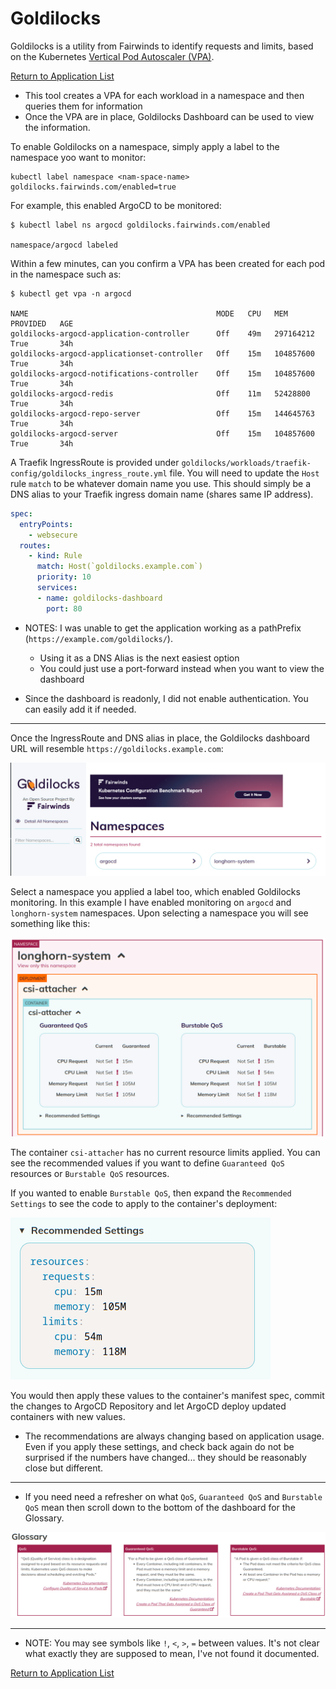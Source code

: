# Goldilocks

Goldilocks is a utility from Fairwinds to identify requests and limits, based on the Kubernetes [Vertical Pod Autoscaler (VPA)](../vpa/).

[Return to Application List](../)

* This tool creates a VPA for each workload in a namespace and then queries them for information
* Once the VPA are in place, Goldilocks Dashboard can be used to view the information.

To enable Goldilocks on a namespace, simply apply a label to the namespace yoo want to monitor:

```shell
kubectl label namespace <nam-space-name> goldilocks.fairwinds.com/enabled=true
```

For example, this enabled ArgoCD to be monitored:

```shell
$ kubectl label ns argocd goldilocks.fairwinds.com/enabled

namespace/argocd labeled
```

Within a few minutes, can you confirm a VPA has been created for each pod in the namespace such as:

```shell
$ kubectl get vpa -n argocd

NAME                                          MODE   CPU   MEM         PROVIDED   AGE
goldilocks-argocd-application-controller      Off    49m   297164212   True       34h
goldilocks-argocd-applicationset-controller   Off    15m   104857600   True       34h
goldilocks-argocd-notifications-controller    Off    15m   104857600   True       34h
goldilocks-argocd-redis                       Off    11m   52428800    True       34h
goldilocks-argocd-repo-server                 Off    15m   144645763   True       34h
goldilocks-argocd-server                      Off    15m   104857600   True       34h
```

A Traefik IngressRoute is provided under `goldilocks/workloads/traefik-config/goldilocks_ingress_route.yml` file.  You will need to update the `Host` rule `match` to be whatever domain name you use.  This should simply be a DNS alias to your Traefik ingress domain name (shares same IP address).

```yaml
spec:
  entryPoints:
    - websecure
  routes:
    - kind: Rule
      match: Host(`goldilocks.example.com`)
      priority: 10
      services:
      - name: goldilocks-dashboard
        port: 80
```

* NOTES:  I was unable to get the application working as a pathPrefix (`https://example.com/goldilocks/`).
  * Using it as a DNS Alias is the next easiest option
  * You could just use a port-forward instead when you want to view the dashboard

* Since the dashboard is readonly, I did not enable authentication. You can easily add it if needed.

---

Once the IngressRoute and DNS alias in place, the Goldilocks dashboard URL will resemble `https://goldilocks.example.com`:

![Goldilocks Dashboard Namespace selector](goldilocks_dashboard_namespaces.png)

Select a namespace you applied a label too, which enabled Goldilocks monitoring.  In this example I have enabled monitoring on `argocd` and `longhorn-system` namespaces.  Upon selecting a namespace you will see something like this:

![Goldilocks Dashboard Container Recommendations](goldilocks_dashboard_container_info.png)

The container `csi-attacher` has no current resource limits applied.  You can see the recommended values if you want to define `Guaranteed QoS` resources or `Burstable QoS` resources.

If you wanted to enable `Burstable QoS`, then expand the `Recommended Settings` to see the code to apply to the container's deployment:

![Goldilocks Dashboard Recommended Settings](goldilocks_dashboard_recommended_settings.png)

You would then apply these values to the container's manifest spec, commit the changes to ArgoCD Repository and let ArgoCD deploy updated containers with new values.

* The recommendations are always changing based on application usage.  Even if you apply these settings, and check back again do not be surprised if the numbers have changed... they should be reasonably close but different.

---

* If you need need a refresher on what `QoS`, `Guaranteed QoS` and `Burstable QoS` mean then scroll down to the bottom of the dashboard for the Glossary.

![Goldilocks Dashboard Glossary](goldilocks_dashboard_glossary.png)

---

* NOTE: You may see symbols like `!`, `<`, `>`, `=` between values.  It's not clear what exactly they are supposed to mean, I've not found it documented.

[Return to Application List](../)
